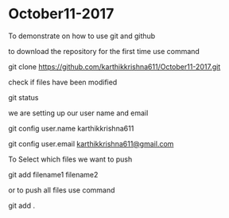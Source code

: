 # October11-2017
To demonstrate on how to use git and github

to download the repository for the first time use command

git clone https://github.com/karthikkrishna611/October11-2017.git


check if files have been modified 

git status


we are setting up our user name and email

git config user.name karthikkrishna611

git config user.email karthikkrishna611@gmail.com


To Select which files we want to push

git add filename1 filename2

or to push all files use command

git add .
